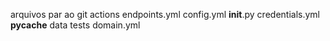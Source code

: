 arquivos par ao git
actions          endpoints.yml
config.yml       __init__.py
credentials.yml  __pycache__
data             tests
domain.yml
